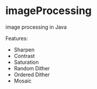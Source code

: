 # imageProcessing
image processing in Java

Features:
- Sharpen
- Contrast
- Saturation
- Random Dither
- Ordered Dither
- Mosaic
